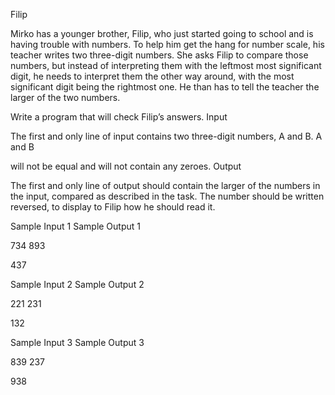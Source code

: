 
Filip

Mirko has a younger brother, Filip, who just started going to school and is having trouble with numbers. To help him get the hang for number scale, his teacher writes two three-digit numbers. She asks Filip to compare those numbers, but instead of interpreting them with the leftmost most significant digit, he needs to interpret them the other way around, with the most significant digit being the rightmost one. He than has to tell the teacher the larger of the two numbers.

Write a program that will check Filip’s answers.
Input

The first and only line of input contains two three-digit numbers, A
and B. A and B

will not be equal and will not contain any zeroes.
Output

The first and only line of output should contain the larger of the numbers in the input, compared as described in the task. The number should be written reversed, to display to Filip how he should read it.


Sample Input 1 	Sample Output 1

734 893

	

437

Sample Input 2 	Sample Output 2

221 231

	

132

Sample Input 3 	Sample Output 3

839 237

	

938